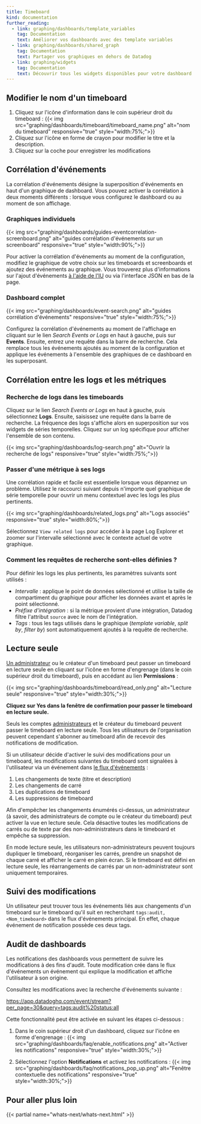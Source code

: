 ```yaml
---
title: Timeboard
kind: documentation
further_reading:
  - link: graphing/dashboards/template_variables
    tag: Documentation
    text: Améliorer vos dashboards avec des template variables
  - link: graphing/dashboards/shared_graph
    tag: Documentation
    text: Partager vos graphiques en dehors de Datadog
  - link: graphing/widgets
    tag: Documentation
    text: Découvrir tous les widgets disponibles pour votre dashboard
---
```

## Modifier le nom d'un timeboard

1. Cliquez sur l'icône d'information dans le coin supérieur droit du timeboard :
    {{< img src="graphing/dashboards/timeboard/timeboard_name.png" alt="nom du timeboard" responsive="true" style="width:75%;">}}
2. Cliquez sur l'icône en forme de crayon pour modifier le titre et la description.
3. Cliquez sur la coche pour enregistrer les modifications

## Corrélation d'événements

La corrélation d'événements désigne la superposition d'événements en haut d'un graphique de dashboard. Vous pouvez activer la corrélation à deux moments différents : lorsque vous configurez le dashboard ou au moment de son affichage.

### Graphiques individuels

{{< img src="graphing/dashboards/guides-eventcorrelation-screenboard.png" alt="guides corrélation d'événements sur un screenboard" responsive="true" style="width:90%;">}}

Pour activer la corrélation d'événements au moment de la configuration, modifiez le graphique de votre choix sur les timeboards et screenboards et ajoutez des événements au graphique. Vous trouverez plus d'informations sur l'ajout d'événements [à l'aide de l'IU][1] ou via l'interface JSON en bas de la page.

### Dashboard complet

{{< img src="graphing/dashboards/event-search.png" alt="guides corrélation d'événements" responsive="true" style="width:75%;">}}

Configurez la corrélation d'événements au moment de l'affichage en cliquant sur le lien *Search Events or Logs* en haut à gauche, puis sur **Events**. Ensuite, entrez une requête dans la barre de recherche. Cela remplace tous les événements ajoutés au moment de la configuration et applique les événements à l'ensemble des graphiques de ce dashboard en les superposant.

## Corrélation entre les logs et les métriques

### Recherche de logs dans les timeboards

Cliquez sur le lien *Search Events or Logs* en haut à gauche, puis sélectionnez **Logs**. Ensuite, saisissez une requête dans la barre de recherche. La fréquence des logs s'affiche alors en superposition sur vos widgets de séries temporelles. Cliquez sur un log spécifique pour afficher l'ensemble de son contenu.

{{< img src="graphing/dashboards/log-search.png" alt="Ouvrir la recherche de logs" responsive="true" style="width:75%;">}}


### Passer d'une métrique à ses logs

Une corrélation rapide et facile est essentielle lorsque vous dépannez un problème. Utilisez le raccourci suivant depuis n'importe quel graphique de série temporelle pour ouvrir un menu contextuel avec les logs les plus pertinents.

{{< img src="graphing/dashboards/related_logs.png" alt="Logs associés" responsive="true" style="width:80%;">}}

Sélectionnez `View related logs` pour accéder à la page Log Explorer et zoomer sur l'intervalle sélectionné avec le contexte actuel de votre graphique.

### Comment les requêtes de recherche sont-elles définies ?

Pour définir les logs les plus pertinents, les paramètres suivants sont utilisés :

* *Intervalle* : applique le point de données sélectionné et utilise la taille de compartiment du graphique pour afficher les données avant et après le point sélectionné.
* *Préfixe d'intégration* : si la métrique provient d'une intégration, Datadog filtre l'attribut `source` avec le nom de l'intégration.
* *Tags* : tous les tags utilisés dans le graphique (*template variable*, *split by*, *filter by*) sont automatiquement ajoutés à la requête de recherche.

## Lecture seule

[Un administrateur][2] ou le créateur d'un timeboard peut passer un timeboard en lecture seule en cliquant sur l'icône en forme d'engrenage (dans le coin supérieur droit du timeboard), puis en accédant au lien **Permissions** :

{{< img src="graphing/dashboards/timeboard/read_only.png" alt="Lecture seule" responsive="true" style="width:30%;">}}

**Cliquez sur Yes dans la fenêtre de confirmation pour passer le timeboard en lecture seule.**

Seuls les comptes [administrateurs][2] et le créateur du timeboard peuvent passer le timeboard en lecture seule. Tous les utilisateurs de l'organisation peuvent cependant s'abonner au timeboard afin de recevoir des notifications de modification.

Si un utilisateur décide d'activer le suivi des modifications pour un timeboard, les modifications suivantes du timeboard sont signalées à l'utilisateur via un événement dans [le flux d'événements][1] :

1. Les changements de texte (titre et description)
2. Les changements de carré
3. Les duplications de timeboard
4. Les suppressions de timeboard

Afin d'empêcher les changements énumérés ci-dessus, un administrateur (à savoir, des administrateurs de compte ou le créateur du timeboard) peut activer la vue en lecture seule. Cela désactive toutes les modifications de carrés ou de texte par des non-administrateurs dans le timeboard et empêche sa suppression.

En mode lecture seule, les utilisateurs non-administrateurs peuvent toujours dupliquer le timeboard, réorganiser les carrés, prendre un snapshot de chaque carré et afficher le carré en plein écran. Si le timeboard est défini en lecture seule, les réarrangements de carrés par un non-administrateur sont uniquement temporaires.

## Suivi des modifications

Un utilisateur peut trouver tous les événements liés aux changements d'un timeboard sur le timeboard qu'il suit en recherchant `tags:audit, <Nom_timeboard>` dans le flux d'événements principal. En effet, chaque événement de notification possède ces deux tags.

## Audit de dashboards

Les notifications des dashboards vous permettent de suivre les modifications à des fins d'audit. Toute modification crée dans le flux d'événements un événement qui explique la modification et affiche l'utilisateur à son origine.

Consultez les modifications avec la recherche d'événements suivante :

https://app.datadoghq.com/event/stream?per_page=30&query=tags:audit%20status:all

Cette fonctionnalité peut être activée en suivant les étapes ci-dessous :

1. Dans le coin supérieur droit d'un dashboard, cliquez sur l'icône en forme d'engrenage :
    {{< img src="graphing/dashboards/faq/enable_notifications.png" alt="Activer les notifications" responsive="true" style="width:30%;">}}

2. Sélectionnez l'option **Notifications** et activez les notifications :
    {{< img src="graphing/dashboards/faq/notifications_pop_up.png" alt="Fenêtre contextuelle des notifications" responsive="true" style="width:30%;">}}

## Pour aller plus loin

{{< partial name="whats-next/whats-next.html" >}}

[1]: /fr/graphing/event_stream
[2]: /fr/account_management/team/#datadog-user-roles
